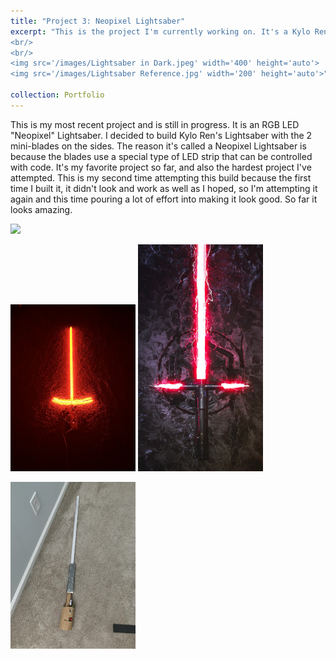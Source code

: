 ```yaml
---
title: "Project 3: Neopixel Lightsaber"
excerpt: "This is the project I'm currently working on. It's a Kylo Ren-style Lightsaber with LED strips in the blade. It is easily my favorite project I've built so far, but also the hardest project yet. Although it isn't finished, it is turning out amazing so far.
<br/>
<br/>
<img src='/images/Lightsaber in Dark.jpeg' width='400' height='auto'>
<img src='/images/Lightsaber Reference.jpg' width='200' height='auto'>"

collection: Portfolio
---
```


This is my most recent project and is still in progress. It is an RGB LED "Neopixel" Lightsaber. I decided to build Kylo Ren's Lightsaber with the 2 mini-blades on the sides. The reason it's called a Neopixel Lightsaber is because the blades use a special type of LED strip that can be controlled with code. It's my favorite project so far, and also the hardest project I've attempted. This is my second time attempting this build because the first time I built it, it didn't look and work as well as I hoped, so I'm attempting it again and this time pouring a lot of effort into making it look good. So far it looks amazing.
<p></p>
<img src='/images/Lightsaber in Light.jpeg' width='200' height='auto'>
<p></p>
<img src='/images/Lightsaber in Dark.jpeg' width='200' height='auto'>
<img src='/images/Lightsaber Reference.jpg' width='200' height='auto'>
<p></p>
<img src='/images/Lightsaber V1.jpeg' width='200' height='auto'>
